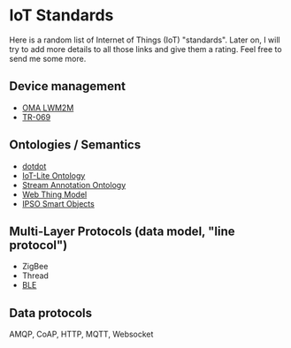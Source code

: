 # IoT Standards
Here is a random list of Internet of Things (IoT) "standards". Later on, I will try to add more details to all those links and give them a rating. Feel free to send me some more.


## Device management
* [OMA LWM2M](http://openmobilealliance.org/iot/lightweight-m2m-lwm2m)
* [TR-069](https://www.broadband-forum.org/technical/download/TR-069_Amendment-5.pdf)

## Ontologies / Semantics
* [dotdot](https://www.speakdotdot.com)
* [IoT-Lite Ontology](http://iot.ee.surrey.ac.uk/fiware/ontologies/iot-lite)
* [Stream Annotation Ontology](http://iot.ee.surrey.ac.uk/citypulse/ontologies/sao/sao)
* [Web Thing Model](https://www.w3.org/Submission/wot-model/)
* [IPSO Smart Objects](https://www.ipso-alliance.org/ipso-community/resources/smart-objects-interoperability/)


## Multi-Layer Protocols (data model, "line protocol")
* ZigBee
* Thread
* [BLE](https://www.bluetooth.com/specifications/bluetooth-core-specification)

## Data protocols
AMQP, CoAP, HTTP, MQTT, Websocket
